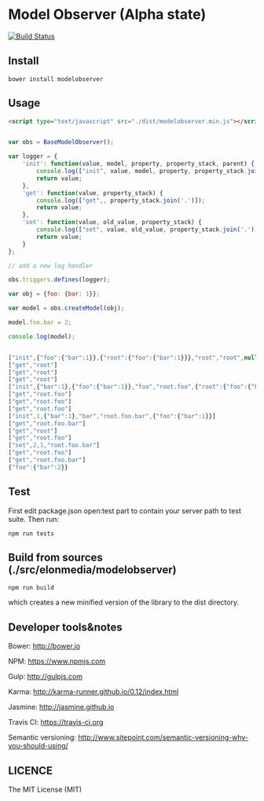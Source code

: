 # Model Observer (Alpha state)

[![Build Status](https://travis-ci.org/markomanninen/modelobserver.svg?branch=master)](https://travis-ci.org/markomanninen/modelobserver)

## Install

	bower install modelobserver

## Usage

```html
<script type="text/javascript" src="./dist/modelobserver.min.js"></script>
```

```js

var obs = BaseModelObserver();

var logger = {
    'init': function(value, model, property, property_stack, parent) {
        console.log(["init", value, model, property, property_stack.join('.'), parent]);
        return value;
    },
    'get': function(value, property_stack) {
        console.log(["get",, property_stack.join('.')]);
        return value;
    },
    'set': function(value, old_value, property_stack) {
        console.log(["set", value, old_value, property_stack.join('.')]);
        return value;
    }
};

// add a new log handler

obs.triggers.defines(logger);

var obj = {foo: {bar: 1}};

var model = obs.createModel(obj);

model.foo.bar = 2;

console.log(model);


```

```js

["init",{"foo":{"bar":1}},{"root":{"foo":{"bar":1}}},"root","root",null]
["get","root"]
["get","root"]
["get","root"]
["init",{"bar":1},{"foo":{"bar":1}},"foo","root.foo",{"root":{"foo":{"bar":1}}}]
["get","root.foo"]
["get","root.foo"]
["get","root.foo"]
["init",1,{"bar":1},"bar","root.foo.bar",{"foo":{"bar":1}}]
["get","root.foo.bar"]
["get","root"]
["get","root.foo"]
["set",2,1,"root.foo.bar"]
["get","root.foo"]
["get","root.foo.bar"]
{"foo":{"bar":2}}

```

## Test

First edit package.json open:test part to contain your server path to test suite. Then run:

	npm run tests

## Build from sources (./src/elonmedia/modelobserver)

	npm run build

which creates a new minified version of the library to the dist directory.

## Developer tools&notes

Bower: http://bower.io

NPM: https://www.npmjs.com

Gulp: http://gulpjs.com

Karma: http://karma-runner.github.io/0.12/index.html

Jasmine: http://jasmine.github.io

Travis CI: https://travis-ci.org

Semantic versioning: http://www.sitepoint.com/semantic-versioning-why-you-should-using/

## LICENCE

The MIT License (MIT)